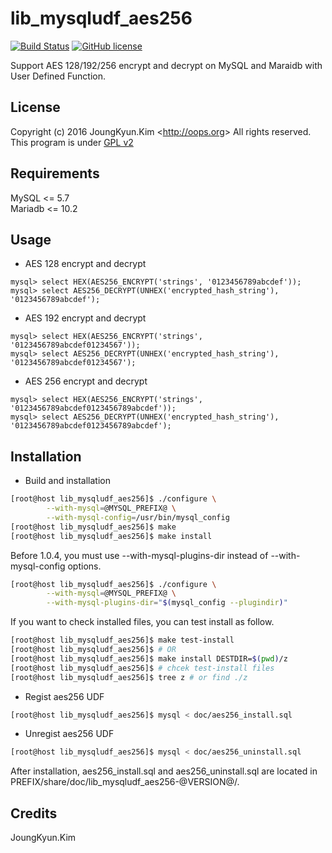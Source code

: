 lib_mysqludf_aes256
===
[![Build Status](https://travis-ci.org/Joungkyun/lib_mysqludf_aes256.svg?branch=master)](https://travis-ci.org/Joungkyun/lib_mysqludf_aes256) [![GitHub license](https://img.shields.io/badge/license-GPLv2-blue.svg)](https://raw.githubusercontent.com/Joungkyun/lib_mysqludf_aes256/master/COPYING)

Support AES 128/192/256 encrypt and decrypt on MySQL and Maraidb with User Defined Function.

## License

Copyright (c) 2016 JoungKyun.Kim &lt;http://oops.org&gt; All rights reserved.
This program is under [GPL v2](License)

## Requirements

MySQL &lt;= 5.7  
Mariadb &lt;= 10.2

## Usage

 * AES 128 encrypt and decrypt
```mysql
mysql> select HEX(AES256_ENCRYPT('strings', '0123456789abcdef'));
mysql> select AES256_DECRYPT(UNHEX('encrypted_hash_string'), '0123456789abcdef');
```

 * AES 192 encrypt and decrypt
```mysql
mysql> select HEX(AES256_ENCRYPT('strings', '0123456789abcdef01234567'));
mysql> select AES256_DECRYPT(UNHEX('encrypted_hash_string'), '0123456789abcdef01234567');
```

 * AES 256 encrypt and decrypt
```mysql
mysql> select HEX(AES256_ENCRYPT('strings', '0123456789abcdef0123456789abcdef'));
mysql> select AES256_DECRYPT(UNHEX('encrypted_hash_string'), '0123456789abcdef0123456789abcdef');
```

## Installation

* Build and installation
```bash
[root@host lib_mysqludf_aes256]$ ./configure \
        --with-mysql=@MYSQL_PREFIX@ \
        --with-mysql-config=/usr/bin/mysql_config
[root@host lib_mysqludf_aes256]$ make
[root@host lib_mysqludf_aes256]$ make install
```

Before 1.0.4, you must use --with-mysql-plugins-dir instead of --with-mysql-config options.

```bash
[root@host lib_mysqludf_aes256]$ ./configure \
        --with-mysql=@MYSQL_PREFIX@ \
        --with-mysql-plugins-dir="$(mysql_config --plugindir)"
```

If you want to check installed files, you can test install as follow.

```bash
[root@host lib_mysqludf_aes256]$ make test-install
[root@host lib_mysqludf_aes256]$ # OR
[root@host lib_mysqludf_aes256]$ make install DESTDIR=$(pwd)/z
[root@host lib_mysqludf_aes256]$ # chcek test-install files
[root@host lib_mysqludf_aes256]$ tree z # or find ./z
```

* Regist aes256 UDF

```bash
[root@host lib_mysqludf_aes256]$ mysql < doc/aes256_install.sql
```

* Unregist aes256 UDF

```bash
[root@host lib_mysqludf_aes256]$ mysql < doc/aes256_uninstall.sql
```

After installation, aes256_install.sql and aes256_uninstall.sql are located
in PREFIX/share/doc/lib_mysqludf_aes256-@VERSION@/.


## Credits

JoungKyun.Kim
